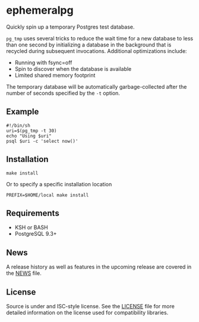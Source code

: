ephemeralpg
===========

Quickly spin up a temporary Postgres test database.

`pg_tmp` uses several tricks to reduce the wait time for a new database to less
than one second by initializing a database in the background that is recycled
during subsequent invocations. Additional optimizations include:

* Running with fsync=off
* Spin to discover when the database is available
* Limited shared memory footprint

The temporary database will be automatically garbage-collected after the number
of seconds specified by the `-t` option.

Example
-------

    #!/bin/sh
    uri=$(pg_tmp -t 30)
    echo "Using $uri"
    psql $uri -c 'select now()'

Installation
------------

    make install

Or to specify a specific installation location

    PREFIX=$HOME/local make install

Requirements
------------

* KSH or BASH
* PostgreSQL 9.3+

News
----

A release history as well as features in the upcoming release are covered in the
[NEWS][NEWS] file.

License
-------

Source is under and ISC-style license. See the [LICENSE][LICENSE] file for more
detailed information on the license used for compatibility libraries.

[NEWS]: http://www.bitbucket.org/eradman/ephemeralpg/src/default/NEWS
[LICENSE]: http://www.bitbucket.org/eradman/ephemeralpg/src/default/LICENSE

